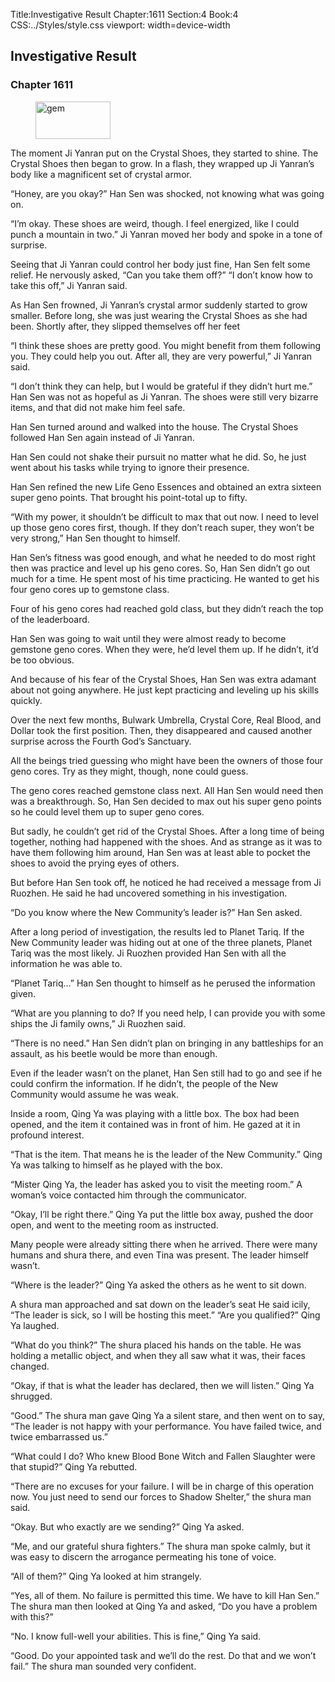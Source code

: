 Title:Investigative Result 
Chapter:1611 
Section:4 
Book:4 
CSS:../Styles/style.css 
viewport: width=device-width
  
## Investigative Result
### Chapter 1611 
<figure>
	<img src="../Images/gem.gif" alt="gem" id="gem" width="120" height="60" />
</figure>
  

  
  The moment Ji Yanran put on the Crystal Shoes, they started to shine. The Crystal Shoes then began to grow. In a flash, they wrapped up Ji Yanran’s body like a magnificent set of crystal armor.

“Honey, are you okay?” Han Sen was shocked, not knowing what was going on.

“I’m okay. These shoes are weird, though. I feel energized, like I could punch a mountain in two.” Ji Yanran moved her body and spoke in a tone of surprise.

Seeing that Ji Yanran could control her body just fine, Han Sen felt some relief. He nervously asked, “Can you take them off?” “I don’t know how to take this off,” Ji Yanran said.

As Han Sen frowned, Ji Yanran’s crystal armor suddenly started to grow smaller. Before long, she was just wearing the Crystal Shoes as she had been. Shortly after, they slipped themselves off her feet

“I think these shoes are pretty good. You might benefit from them following you. They could help you out. After all, they are very powerful,” Ji Yanran said.

“I don’t think they can help, but I would be grateful if they didn’t hurt me.” Han Sen was not as hopeful as Ji Yanran. The shoes were still very bizarre items, and that did not make him feel safe.

Han Sen turned around and walked into the house. The Crystal Shoes followed Han Sen again instead of Ji Yanran.

Han Sen could not shake their pursuit no matter what he did. So, he just went about his tasks while trying to ignore their presence.

Han Sen refined the new Life Geno Essences and obtained an extra sixteen super geno points. That brought his point-total up to fifty.

“With my power, it shouldn’t be difficult to max that out now. I need to level up those geno cores first, though. If they don’t reach super, they won’t be very strong,” Han Sen thought to himself.

Han Sen’s fitness was good enough, and what he needed to do most right then was practice and level up his geno cores. So, Han Sen didn’t go out much for a time. He spent most of his time practicing. He wanted to get his four geno cores up to gemstone class.

Four of his geno cores had reached gold class, but they didn’t reach the top of the leaderboard.

Han Sen was going to wait until they were almost ready to become gemstone geno cores. When they were, he’d level them up. If he didn’t, it’d be too obvious.

And because of his fear of the Crystal Shoes, Han Sen was extra adamant about not going anywhere. He just kept practicing and leveling up his skills quickly.

Over the next few months, Bulwark Umbrella, Crystal Core, Real Blood, and Dollar took the first position. Then, they disappeared and caused another surprise across the Fourth God’s Sanctuary.

All the beings tried guessing who might have been the owners of those four geno cores. Try as they might, though, none could guess.

The geno cores reached gemstone class next. All Han Sen would need then was a breakthrough. So, Han Sen decided to max out his super geno points so he could level them up to super geno cores.

But sadly, he couldn’t get rid of the Crystal Shoes. After a long time of being together, nothing had happened with the shoes. And as strange as it was to have them following him around, Han Sen was at least able to pocket the shoes to avoid the prying eyes of others.

But before Han Sen took off, he noticed he had received a message from Ji Ruozhen. He said he had uncovered something in his investigation.

“Do you know where the New Community’s leader is?” Han Sen asked.

After a long period of investigation, the results led to Planet Tariq. If the New Community leader was hiding out at one of the three planets, Planet Tariq was the most likely. Ji Ruozhen provided Han Sen with all the information he was able to.

“Planet Tariq…” Han Sen thought to himself as he perused the information given.

“What are you planning to do? If you need help, I can provide you with some ships the Ji family owns,” Ji Ruozhen said.

“There is no need.” Han Sen didn’t plan on bringing in any battleships for an assault, as his beetle would be more than enough.

Even if the leader wasn’t on the planet, Han Sen still had to go and see if he could confirm the information. If he didn’t, the people of the New Community would assume he was weak.

Inside a room, Qing Ya was playing with a little box. The box had been opened, and the item it contained was in front of him. He gazed at it in profound interest.

“That is the item. That means he is the leader of the New Community.” Qing Ya was talking to himself as he played with the box.

“Mister Qing Ya, the leader has asked you to visit the meeting room.” A woman’s voice contacted him through the communicator.

“Okay, I’ll be right there.” Qing Ya put the little box away, pushed the door open, and went to the meeting room as instructed.

Many people were already sitting there when he arrived. There were many humans and shura there, and even Tina was present. The leader himself wasn’t.

“Where is the leader?” Qing Ya asked the others as he went to sit down.

A shura man approached and sat down on the leader’s seat He said icily, “The leader is sick, so I will be hosting this meet.” “Are you qualified?” Qing Ya laughed.

“What do you think?” The shura placed his hands on the table. He was holding a metallic object, and when they all saw what it was, their faces changed.

“Okay, if that is what the leader has declared, then we will listen.” Qing Ya shrugged.

“Good.” The shura man gave Qing Ya a silent stare, and then went on to say, “The leader is not happy with your performance. You have failed twice, and twice embarrassed us.”

“What could I do? Who knew Blood Bone Witch and Fallen Slaughter were that stupid?” Qing Ya rebutted.

“There are no excuses for your failure. I will be in charge of this operation now. You just need to send our forces to Shadow Shelter,” the shura man said.

“Okay. But who exactly are we sending?” Qing Ya asked.

“Me, and our grateful shura fighters.” The shura man spoke calmly, but it was easy to discern the arrogance permeating his tone of voice.

“All of them?” Qing Ya looked at him strangely.

“Yes, all of them. No failure is permitted this time. We have to kill Han Sen.” The shura man then looked at Qing Ya and asked, “Do you have a problem with this?”

“No. I know full-well your abilities. This is fine,” Qing Ya said.

“Good. Do your appointed task and we’ll do the rest. Do that and we won’t fail.” The shura man sounded very confident.
